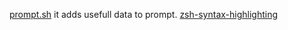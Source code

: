 [prompt.sh](https://github.com/Parth/dotfiles/blob/master/zsh/prompt.sh)
it adds usefull data to prompt.
[zsh-syntax-highlighting](https://github.com/zsh-users/zsh-syntax-highlighting)
